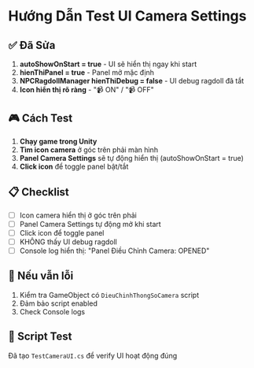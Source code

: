 # Hướng Dẫn Test UI Camera Settings

## ✅ Đã Sửa
1. **autoShowOnStart = true** - UI sẽ hiển thị ngay khi start
2. **hienThiPanel = true** - Panel mở mặc định  
3. **NPCRagdollManager hienThiDebug = false** - UI debug ragdoll đã tắt
4. **Icon hiển thị rõ ràng** - "📹 ON" / "📹 OFF"

## 🎮 Cách Test
1. **Chạy game trong Unity**
2. **Tìm icon camera** ở góc trên phải màn hình
3. **Panel Camera Settings** sẽ tự động hiển thị (autoShowOnStart = true)
4. **Click icon** để toggle panel bật/tắt

## 📋 Checklist
- [ ] Icon camera hiển thị ở góc trên phải
- [ ] Panel Camera Settings tự động mở khi start
- [ ] Click icon để toggle panel  
- [ ] KHÔNG thấy UI debug ragdoll
- [ ] Console log hiển thị: "Panel Điều Chỉnh Camera: OPENED"

## 🔧 Nếu vẫn lỗi
1. Kiểm tra GameObject có `DieuChinhThongSoCamera` script
2. Đảm bảo script enabled
3. Check Console logs

## 📝 Script Test
Đã tạo `TestCameraUI.cs` để verify UI hoạt động đúng
